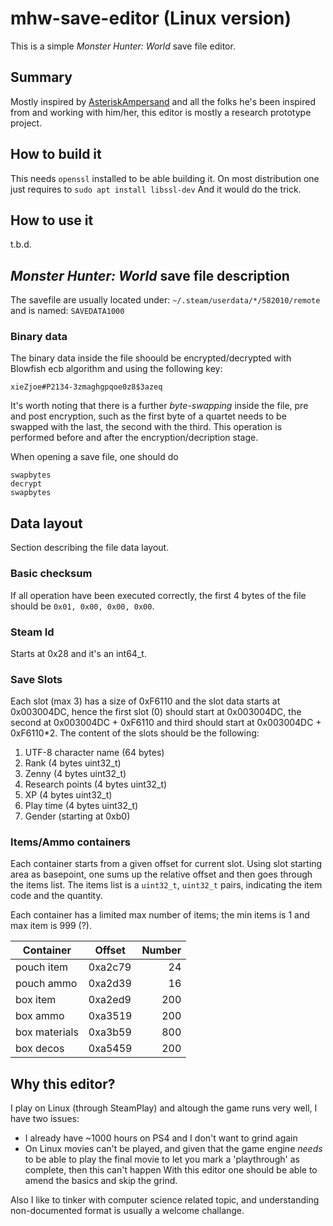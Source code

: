 # mhw-save-editor (Linux version)
This is a simple _Monster Hunter: World_ save file editor.

## Summary
Mostly inspired by [AsteriskAmpersand](https://github.com/AsteriskAmpersand/MHW-Save-Editor) and all the folks he's been inspired from and working with him/her, this editor is mostly a research prototype project.

## How to build it
This needs `openssl` installed to be able building it.
On most distribution one just requires to
```sudo apt install libssl-dev```
And it would do the trick.

## How to use it
t.b.d.

## _Monster Hunter: World_ save file description
The savefile are usually located under:
```~/.steam/userdata/*/582010/remote```
and is named:
```SAVEDATA1000```

### Binary data
The binary data inside the file shoould be encrypted/decrypted with Blowfish ecb algorithm and using the following key:
```
xieZjoe#P2134-3zmaghgpqoe0z8$3azeq
```

It's worth noting that there is a further _byte-swapping_ inside the file, pre and post encryption, such as the first byte of a quartet needs to be swapped with the last, the second with the third.
This operation is performed before and after the encryption/decription stage.

When opening a save file, one should do
```
swapbytes
decrypt
swapbytes
```

## Data layout
Section describing the file data layout. 

### Basic checksum
If all operation have been executed correctly, the first 4 bytes of the file should be `0x01, 0x00, 0x00, 0x00`.

### Steam Id
Starts at 0x28 and it's an int64_t.

### Save Slots
Each slot (max 3) has a size of 0xF6110 and the slot data starts at 0x003004DC, hence the first slot (0) should start at 0x003004DC, the second at 0x003004DC + 0xF6110 and third should start at 0x003004DC + 0xF6110*2. The content of the slots should be the following:

1. UTF-8 character name (64 bytes)
2. Rank (4 bytes uint32_t)
3. Zenny (4 bytes uint32_t)
4. Research points (4 bytes uint32_t)
5. XP (4 bytes uint32_t)
6. Play time (4 bytes uint32_t)
7. Gender (starting at 0xb0)

### Items/Ammo containers
Each container starts from a given offset for current slot. Using slot starting area as basepoint, one sums up the relative offset and then goes through the items list.
The items list is a `uint32_t`, `uint32_t` pairs, indicating the item code and the quantity.

Each container has a limited max number of items; the min items is 1 and max item is 999 (?).

|Container  |Offset  |Number |
|-----------|--------|------:|
|pouch item|0xa2c79|24|
|pouch ammo|0xa2d39|16|
|box item|0xa2ed9|200|
|box ammo|0xa3519|200|
|box materials|0xa3b59|800|
|box decos|0xa5459|200|   

## Why this editor?
I play on Linux (through SteamPlay) and altough the game runs very well, I have two issues:
* I already have ~1000 hours on PS4 and I don't want to grind again
* On Linux movies can't be played, and given that the game engine _needs_ to be able to play the final movie to let you mark a 'playthrough' as complete, then this can't happen
With this editor one should be able to amend the basics and skip the grind.

Also I like to tinker with computer science related topic, and understanding non-documented format is usually a welcome challange.
